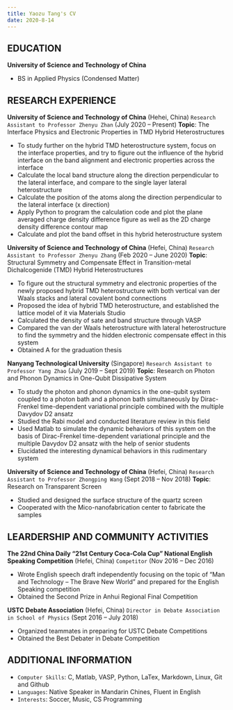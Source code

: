 ```yaml
---
title: Yaozu Tang's CV
date: 2020-8-14
--- 
```


## EDUCATION
**University of Science and Technology of China**
+ BS in Applied Physics (Condensed Matter)  

## RESEARCH EXPERIENCE
**University of Science and Technology of China** (Hehei, China)
`Research Assistant to Professor Zhenyu Zhan` (July 2020 – Present)
**Topic**: The Interface Physics and Electronic Properties in TMD Hybrid Heterostructures
+ To study further on the hybrid TMD heterostructure system, focus on the interface properties, and try to figure out the influence of the hybrid interface on the band alignment and electronic properties across the interface
+ Calculate the local band structure along the direction perpendicular to the lateral interface, and compare to the single layer lateral heterostructure
+ Calculate the position of the atoms along the direction perpendicular to the lateral interface (x direction)
+ Apply Python to program the calculation code and plot the plane averaged charge density difference figure as
well as the 2D charge density difference contour map
+ Calculate and plot the band offset in this hybrid heterostructure system

**University of Science and Technology of China** (Hefei, China)
`Research Assistant to Professor Zhenyu Zhang` (Feb 2020 – June 2020)
**Topic**: Structural Symmetry and Compensate Effect in Transition-metal Dichalcogenide (TMD) Hybrid Heterostructures
+ To figure out the structural symmetry and electronic properties of the newly proposed hybrid TMD heterostructure with both vertical van der Waals stacks and lateral covalent bond connections
+ Proposed the idea of hybrid TMD heterostructure, and established the lattice model of it via Materials Studio
+ Calculated the density of sate and band structure through VASP
+ Compared the van der Waals heterostructure with lateral heterostructure to find the symmetry and the hidden
electronic compensate effect in this system
+ Obtained A for the graduation thesis

**Nanyang Technological University** (Singapore)
`Research Assistant to Professor Yang Zhao` (July 2019 – Sept 2019)
**Topic**: Research on Photon and Phonon Dynamics in One-Qubit Dissipative System
+ To study the photon and phonon dynamics in the one-qubit system coupled to a photon bath and a phonon bath simultaneously by Dirac-Frenkel time-dependent variational principle combined with the multiple Davydov D2 ansatz
+ Studied the Rabi model and conducted literature review in this field
+ Used Matlab to simulate the dynamic behaviors of this system on the basis of Dirac-Frenkel time-dependent
variational principle and the multiple Davydov D2 ansatz with the help of senior students
+ Elucidated the interesting dynamical behaviors in this rudimentary system

**University of Science and Technology of China** (Hefei, China)
`Research Assistant to Professor Zhongping Wang` (Sept 2018 – Nov 2018)
**Topic**: Research on Transparent Screen
+ Studied and designed the surface structure of the quartz screen
+ Cooperated with the Mico-nanofabrication center to fabricate the samples

## LEARDERSHIP AND COMMUNITY ACTIVITIES
**The 22nd China Daily “21st Century Coca-Cola Cup” National English Speaking Competition** (Hefei, China)
`Competitor` (Nov 2016 – Dec 2016)
+ Wrote English speech draft independently focusing on the topic of “Man and Technology – The Brave New
World” and prepared for the English Speaking competition
+ Obtained the Second Prize in Anhui Regional Final Competition

**USTC Debate Association** (Hefei, China)
`Director in Debate Association in School of Physics` (Sept 2016 – July 2018)
+ Organized teammates in preparing for USTC Debate Competitions
+ Obtained the Best Debater in Debate Competition

## ADDITIONAL INFORMATION
+ `Computer Skills`: C, Matlab, VASP, Python, LaTex, Markdown, Linux, Git and Github
+ `Languages`: Native Speaker in Mandarin Chines, Fluent in English
+ `Interests`: Soccer, Music, CS Programming
